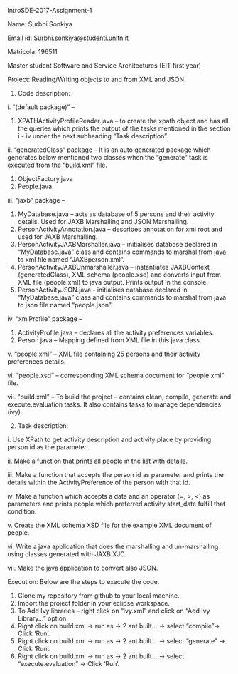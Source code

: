 IntroSDE-2017-Assignment-1

Name: Surbhi Sonkiya

Email id: Surbhi.sonkiya@studenti.unitn.it

Matricola: 196511

Master student Software and Service Architectures (EIT first year)

Project: Reading/Writing objects to and from XML and JSON.

1.	Code description:

i.	“(default package)”  –
1.	XPATHActivityProfileReader.java – to create the xpath object and has all the queries which prints the output of the tasks mentioned in the section i - iv under the next subheading “Task description”.

ii.	“generatedClass” package – It is an auto generated package which generates below mentioned two classes when the “generate” task is executed from the “build.xml” file.
1.	ObjectFactory.java
2.	People.java

iii.	“jaxb” package –
1.	MyDatabase.java – acts as database of 5 persons and their activity details. Used for JAXB Marshalling and JSON Marshalling.
2.	PersonActivityAnnotation.java – describes annotation for xml root and used for JAXB Marshalling.
3.	PersonActivityJAXBMarshaller.java – initialises database declared in “MyDatabase.java” class and contains commands to marshal from java to xml file named “JAXBperson.xml”.
4.	PersonActivityJAXBUnmarshaller.java – instantiates JAXBContext (generatedClass), XML schema (people.xsd) and converts input from XML file (people.xml) to java output. Prints output in the console.
5.	PersonActivityJSON.java - initialises database declared in “MyDatabase.java” class and contains commands to marshal from java to json file named “people.json”.

iv.	“xmlProfile” package –
1.	ActivityProfile.java – declares all the activity preferences variables.
2.	Person.java – Mapping defined from XML file in this java class.

v.	“people.xml” – XML file containing 25 persons and their activity preferences details.

vi.	“people.xsd” – corresponding XML schema document for “people.xml” file.

vii.	 “build.xml” – To build the project – contains clean, compile, generate and execute.evaluation tasks. It also contains tasks to manage dependencies (ivy).

2.  Task description:

i.	Use XPath to get activity description and activity place by providing person id as the parameter.

ii.	Make a function that prints all people in the list with details.

iii.	Make a function that accepts the person id as parameter and prints the details within the ActivityPreference of the person with that id.

iv.	Make a function which accepts a date and an operator (=, >, <) as parameters and prints people which preferred activity start_date fulfill that condition.

v.	Create the XML schema XSD file for the example XML document of people.

vi.	Write a java application that does the marshalling and un-marshalling using classes generated with JAXB XJC.

vii.	Make the java application to convert also JSON.

Execution: Below are the steps to execute the code.

1.	Clone my repository from github to your local machine.
2.	Import the project folder in your eclipse workspace.
3.	To Add Ivy libraries – right click on “ivy.xml” and click on “Add Ivy Library…” option.
4.	Right click on build.xml -> run as -> 2 ant built… -> select “compile”-> Click ‘Run’.
5.	Right click on build.xml -> run as -> 2 ant built… -> select “generate” -> Click ‘Run’.
6.	Right click on build.xml -> run as -> 2 ant built… -> select “execute.evaluation” -> Click ‘Run’.

